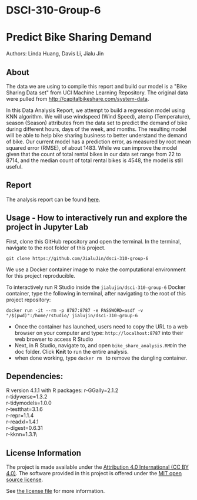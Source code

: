 # DSCI-310-Group-6

# Predict Bike Sharing Demand
Authors: Linda Huang, Davis Li, Jialu Jin


## About
The data we are using to compile this report and build our model is a "Bike Sharing Data set" from UCI Machine Learning Repository. The original data were pulled from http://capitalbikeshare.com/system-data.

In this Data Analysis Report, we attempt to build a regression model using KNN algorithm. We will use windspeed (Wind Speed), atemp (Temperature), season (Season) attributes from the data set to predict the demand of bike during different hours, days of the week, and months. The resulting model will be able to help bike sharing business to better understand the demand of bike. Our current model has a prediction error, as measured by root mean squared error (RMSE), of about 1483. While we can improve the model given that the count of total rental bikes in our data set range from 22 to 8714, and the median count of total rental bikes is 4548, the model is still useful.

## Report

The analysis report can be found [here](analysis.ipynb).

## Usage - How to interactively run and explore the project in Jupyter Lab

First, clone this GitHub repository and open the terminal. In the terminal, navigate to the root folder of this project. 

  ```
  git clone https://github.com/JialuJin/dsci-310-group-6

  ```

We use a Docker container image to make the computational environment for this project reproducible.

To interactively run R Studio inside the `jialujin/dsci-310-group-6` Docker container, type the following in terminal, after navigating to the root of this project repository:

  ```
  docker run -it --rm -p 8787:8787 -e PASSWORD=asdf -v "/$(pwd)":/home/rstudio/ jialujin/dsci-310-group-6

  ```
- Once the container has launched, users need to copy the URL to a web browser on your computer and type: `http://localhost:8787` into their web browser to access R Studio
- Next, in R Studio, navigate to, and open `bike_share_analysis.RMD`in the doc folder. Click **Knit** to run the entire analysis.
- when done working, type `docker rm ` to remove the dangling container.

## Dependencies:

R version 4.1.1 with R packages:
    r-GGally=2.1.2 \
    r-tidyverse=1.3.2 \
    r-tidymodels=1.0.0 \
    r-testthat=3.1.6 \
    r-repr=1.1.4 \
    r-readxl=1.4.1 \
    r-digest=0.6.31\
    r-kknn=1.3.1\

## License Information

The project is made available under the [Attribution 4.0 International (CC BY 4.0)](https://creativecommons.org/licenses/by/4.0/). The software provided in this project is offered under the [MIT open source license](https://opensource.org/license/mit/). 

See [the license file](LICENSE.md) for more information.


